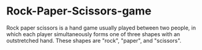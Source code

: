 # Rock-Paper-Scissors-game
Rock paper scissors is a hand game usually played between two people, in which each player simultaneously forms one of three shapes with an outstretched hand. These shapes are "rock", "paper", and "scissors".
